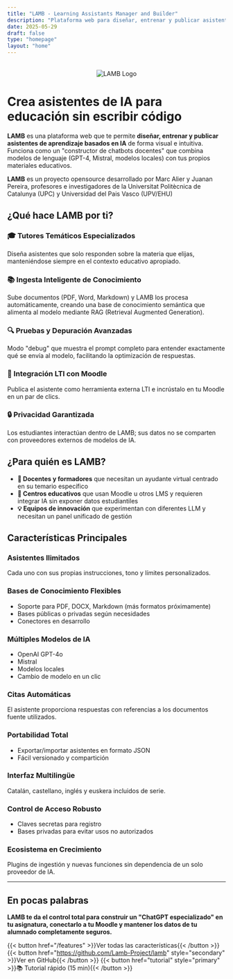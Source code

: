 ```yaml
---
title: "LAMB - Learning Assistants Manager and Builder"
description: "Plataforma web para diseñar, entrenar y publicar asistentes de aprendizaje basados en IA sin escribir código"
date: 2025-05-29
draft: false
type: "homepage"
layout: "home"
---
```


<div style="text-align: center; margin: 2rem 0;">
  <img src="images/lamb_1.png" alt="LAMB Logo" style="max-width: 300px; height: auto;">
</div>

# Crea asistentes de IA para educación sin escribir código

**LAMB** es una plataforma web que te permite **diseñar, entrenar y publicar asistentes de aprendizaje basados en IA** de forma visual e intuitiva. Funciona como un "constructor de chatbots docentes" que combina modelos de lenguaje (GPT-4, Mistral, modelos locales) con tus propios materiales educativos.

**LAMB** es un proyecto opensource desarrollado por Marc Alier y Juanan  Pereira, profesores e investigadores de la Universitat Politècnica de Catalunya (UPC) y Universidad del Pais Vasco (UPV/EHU)
 

## ¿Qué hace LAMB por ti?

### 🎓 Tutores Temáticos Especializados
Diseña asistentes que solo responden sobre la materia que elijas, manteniéndose siempre en el contexto educativo apropiado.

### 📚 Ingesta Inteligente de Conocimiento
Sube documentos (PDF, Word, Markdown) y LAMB los procesa automáticamente, creando una base de conocimiento semántica que alimenta al modelo mediante RAG (Retrieval Augmented Generation).

### 🔍 Pruebas y Depuración Avanzadas
Modo "debug" que muestra el prompt completo para entender exactamente qué se envía al modelo, facilitando la optimización de respuestas.

### 🎯 Integración LTI con Moodle
Publica el asistente como herramienta externa LTI e incrústalo en tu Moodle en un par de clics.

### 🔒 Privacidad Garantizada
Los estudiantes interactúan dentro de LAMB; sus datos no se comparten con proveedores externos de modelos de IA.

## ¿Para quién es LAMB?

- **📖 Docentes y formadores** que necesitan un ayudante virtual centrado en su temario específico
- **🏫 Centros educativos** que usan Moodle u otros LMS y requieren integrar IA sin exponer datos estudiantiles
- **💡 Equipos de innovación** que experimentan con diferentes LLM y necesitan un panel unificado de gestión

## Características Principales

### Asistentes Ilimitados
Cada uno con sus propias instrucciones, tono y límites personalizados.

### Bases de Conocimiento Flexibles
- Soporte para PDF, DOCX, Markdown (más formatos próximamente)
- Bases públicas o privadas según necesidades
- Conectores en desarrollo

### Múltiples Modelos de IA
- OpenAI GPT-4o
- Mistral
- Modelos locales
- Cambio de modelo en un clic

### Citas Automáticas
El asistente proporciona respuestas con referencias a los documentos fuente utilizados.

### Portabilidad Total
- Exportar/importar asistentes en formato JSON
- Fácil versionado y compartición

### Interfaz Multilingüe
Catalán, castellano, inglés y euskera incluidos de serie.

### Control de Acceso Robusto
- Claves secretas para registro
- Bases privadas para evitar usos no autorizados

### Ecosistema en Crecimiento
Plugins de ingestión y nuevas funciones sin dependencia de un solo proveedor de IA.

---

## En pocas palabras

**LAMB te da el control total para construir un "ChatGPT especializado" en tu asignatura, conectarlo a tu Moodle y mantener los datos de tu alumnado completamente seguros.**

{{< button href="/features" >}}Ver todas las características{{< /button >}}
{{< button href="https://github.com/Lamb-Project/lamb" style="secondary" >}}Ver en GitHub{{< /button >}}
{{< button href="tutorial" style="primary" >}}📚 Tutorial rápido (15 min){{< /button >}}